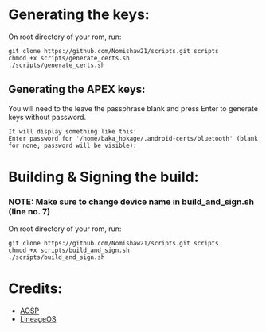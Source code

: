 # Generating the keys:
On root directory of your rom, run:

    git clone https://github.com/Nomishaw21/scripts.git scripts
    chmod +x scripts/generate_certs.sh
    ./scripts/generate_certs.sh

## Generating the APEX keys:
You will need to the leave the passphrase blank and press Enter to generate keys without password.

    It will display something like this:
    Enter password for '/home/baka_hokage/.android-certs/bluetooth' (blank for none; password will be visible):

# Building & Signing the build:
### NOTE: Make sure to change device name in build_and_sign.sh (line no. 7)
On root directory of your rom, run:

    git clone https://github.com/Nomishaw21/scripts.git scripts
    chmod +x scripts/build_and_sign.sh
    ./scripts/build_and_sign.sh

# Credits:
- [AOSP](https://source.android.com/devices/tech/ota/sign_builds)
- [LineageOS](https://wiki.lineageos.org/signing_builds)
